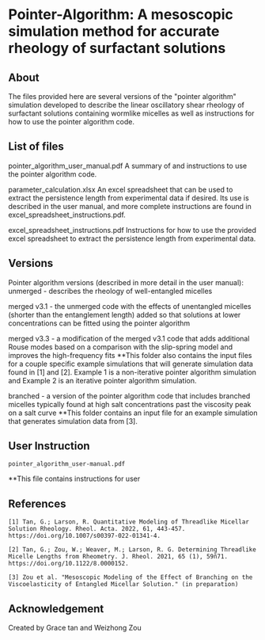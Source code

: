 # Pointer-Algorithm: A mesoscopic simulation method for accurate rheology of surfactant solutions

## About

The files provided here are several versions of the "pointer algorithm" simulation developed to describe the linear oscillatory shear rheology of surfactant solutions containing wormlike micelles as well as instructions for how to use the pointer algorithm code.



## List of files

pointer_algorithm_user_manual.pdf
A summary of and instructions to use the pointer algorithm code.

parameter_calculation.xlsx
An excel spreadsheet that can be used to extract the persistence length from experimental data if desired.  Its use is described in the user manual, and more complete instructions are found in excel_spreadsheet_instructions.pdf.

excel_spreadsheet_instructions.pdf
Instructions for how to use the provided excel spreadsheet to extract the persistence length from experimental data.


## Versions

Pointer algorithm versions (described in more detail in the user manual):
unmerged - describes the rheology of well-entangled micelles

merged v3.1 - the unmerged code with the effects of unentangled micelles (shorter than the entanglement length) added so that solutions at lower concentrations can be fitted using the pointer algorithm

merged v3.3 - a modification of the merged v3.1 code that adds additional Rouse modes based on a comparison with the slip-spring model and improves the high-frequency fits
**This folder also contains the input files for a couple specific example simulations that will generate simulation data found in [1] and [2]. Example 1 is a non-iterative pointer algorithm simulation and Example 2 is an iterative pointer algorithm simulation.

branched - a version of the pointer algorithm code that includes branched micelles typically found at high salt concentrations past the viscosity peak on a salt curve
**This folder contains an input file for an example simulation that generates simulation data from [3].


## User Instruction

    pointer_algorithm_user-manual.pdf
**This file contains instructions for user

## References

	[1] Tan, G.; Larson, R. Quantitative Modeling of Threadlike Micellar Solution Rheology. Rheol. Acta. 2022, 61, 443-457. https://doi.org/10.1007/s00397-022-01341-4.

	[2] Tan, G.; Zou, W.; Weaver, M.; Larson, R. G. Determining Threadlike Micelle Lengths from Rheometry. J. Rheol. 2021, 65 (1), 59ñ71. https://doi.org/10.1122/8.0000152.

	[3] Zou et al. "Mesoscopic Modeling of the Effect of Branching on the Viscoelasticity of Entangled Micellar Solution." (in preparation)

## Acknowledgement

Created by Grace tan and Weizhong Zou
